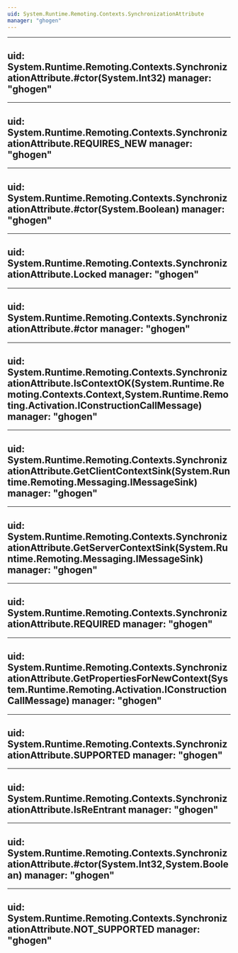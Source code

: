 ```yaml
---
uid: System.Runtime.Remoting.Contexts.SynchronizationAttribute
manager: "ghogen"
---
```


---
uid: System.Runtime.Remoting.Contexts.SynchronizationAttribute.#ctor(System.Int32)
manager: "ghogen"
---

---
uid: System.Runtime.Remoting.Contexts.SynchronizationAttribute.REQUIRES_NEW
manager: "ghogen"
---

---
uid: System.Runtime.Remoting.Contexts.SynchronizationAttribute.#ctor(System.Boolean)
manager: "ghogen"
---

---
uid: System.Runtime.Remoting.Contexts.SynchronizationAttribute.Locked
manager: "ghogen"
---

---
uid: System.Runtime.Remoting.Contexts.SynchronizationAttribute.#ctor
manager: "ghogen"
---

---
uid: System.Runtime.Remoting.Contexts.SynchronizationAttribute.IsContextOK(System.Runtime.Remoting.Contexts.Context,System.Runtime.Remoting.Activation.IConstructionCallMessage)
manager: "ghogen"
---

---
uid: System.Runtime.Remoting.Contexts.SynchronizationAttribute.GetClientContextSink(System.Runtime.Remoting.Messaging.IMessageSink)
manager: "ghogen"
---

---
uid: System.Runtime.Remoting.Contexts.SynchronizationAttribute.GetServerContextSink(System.Runtime.Remoting.Messaging.IMessageSink)
manager: "ghogen"
---

---
uid: System.Runtime.Remoting.Contexts.SynchronizationAttribute.REQUIRED
manager: "ghogen"
---

---
uid: System.Runtime.Remoting.Contexts.SynchronizationAttribute.GetPropertiesForNewContext(System.Runtime.Remoting.Activation.IConstructionCallMessage)
manager: "ghogen"
---

---
uid: System.Runtime.Remoting.Contexts.SynchronizationAttribute.SUPPORTED
manager: "ghogen"
---

---
uid: System.Runtime.Remoting.Contexts.SynchronizationAttribute.IsReEntrant
manager: "ghogen"
---

---
uid: System.Runtime.Remoting.Contexts.SynchronizationAttribute.#ctor(System.Int32,System.Boolean)
manager: "ghogen"
---

---
uid: System.Runtime.Remoting.Contexts.SynchronizationAttribute.NOT_SUPPORTED
manager: "ghogen"
---
